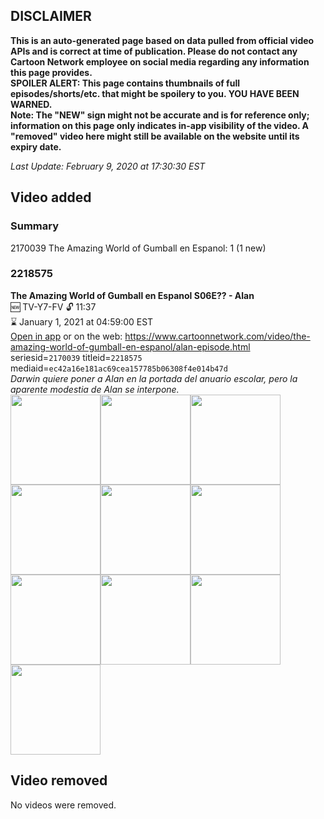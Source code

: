 ## DISCLAIMER
**This is an auto-generated page based on data pulled from official video APIs and is correct at time of publication. Please do not contact any Cartoon Network employee on social media regarding any information this page provides.**  
**SPOILER ALERT: This page contains thumbnails of full episodes/shorts/etc. that might be spoilery to you. YOU HAVE BEEN WARNED.**  
**Note: The "NEW" sign might not be accurate and is for reference only; information on this page only indicates in-app visibility of the video. A "removed" video here might still be available on the website until its expiry date.**  

_Last Update: February 9, 2020 at 17:30:30 EST_
## Video added
### Summary
2170039 The Amazing World of Gumball en Espanol: 1 (1 new)  
### 2218575
**The Amazing World of Gumball en Espanol S06E?? - Alan**  
🆕 TV-Y7-FV 🔓 11:37  
⌛ January 1, 2021 at 04:59:00 EST  
[Open in app](https://tinyurl.com/wvwbuoe) or on the web: https://www.cartoonnetwork.com/video/the-amazing-world-of-gumball-en-espanol/alan-episode.html  
seriesid=`2170039` titleid=`2218575` mediaid=`ec42a16e181ac69cea157785b06308f4e014b47d`  
_Darwin quiere poner a Alan en la portada del anuario escolar, pero la aparente modestia de Alan se interpone._  
<a href="https://s3.amazonaws.com/cartoonorchestrator/2218575_001_1280x720.jpg"><img src="https://s3.amazonaws.com/cartoonorchestrator/2218575_001_640x360.jpg" height="144px" /></a><a href="https://s3.amazonaws.com/cartoonorchestrator/2218575_002_1280x720.jpg"><img src="https://s3.amazonaws.com/cartoonorchestrator/2218575_002_640x360.jpg" height="144px" /></a><a href="https://s3.amazonaws.com/cartoonorchestrator/2218575_003_1280x720.jpg"><img src="https://s3.amazonaws.com/cartoonorchestrator/2218575_003_640x360.jpg" height="144px" /></a><a href="https://s3.amazonaws.com/cartoonorchestrator/2218575_004_1280x720.jpg"><img src="https://s3.amazonaws.com/cartoonorchestrator/2218575_004_640x360.jpg" height="144px" /></a><a href="https://s3.amazonaws.com/cartoonorchestrator/2218575_005_1280x720.jpg"><img src="https://s3.amazonaws.com/cartoonorchestrator/2218575_005_640x360.jpg" height="144px" /></a><a href="https://s3.amazonaws.com/cartoonorchestrator/2218575_006_1280x720.jpg"><img src="https://s3.amazonaws.com/cartoonorchestrator/2218575_006_640x360.jpg" height="144px" /></a><a href="https://s3.amazonaws.com/cartoonorchestrator/2218575_007_1280x720.jpg"><img src="https://s3.amazonaws.com/cartoonorchestrator/2218575_007_640x360.jpg" height="144px" /></a><a href="https://s3.amazonaws.com/cartoonorchestrator/2218575_008_1280x720.jpg"><img src="https://s3.amazonaws.com/cartoonorchestrator/2218575_008_640x360.jpg" height="144px" /></a><a href="https://s3.amazonaws.com/cartoonorchestrator/2218575_009_1280x720.jpg"><img src="https://s3.amazonaws.com/cartoonorchestrator/2218575_009_640x360.jpg" height="144px" /></a><a href="https://s3.amazonaws.com/cartoonorchestrator/2218575_010_1280x720.jpg"><img src="https://s3.amazonaws.com/cartoonorchestrator/2218575_010_640x360.jpg" height="144px" /></a>
## Video removed
No videos were removed.  
